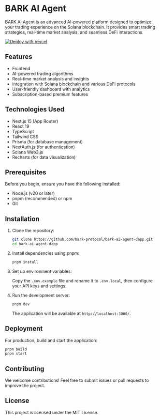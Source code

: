# BARK AI Agent

BARK AI Agent is an advanced AI-powered platform designed to optimize your trading experience on the Solana blockchain. It provides smart trading strategies, real-time market analysis, and seamless DeFi interactions.

[![Deploy with Vercel](https://vercel.com/button)](https://vercel.com/new/clone?repository-url=https%3A%2F%2Fgithub.com%2Fvercel%2Fnext.js%2Ftree%2Fcanary%2Fexamples%2Fhello-world)

## Features

- Frontend
- AI-powered trading algorithms
- Real-time market analysis and insights
- Integration with Solana blockchain and various DeFi protocols
- User-friendly dashboard with analytics
- Subscription-based premium features

## Technologies Used

- Next.js 15 (App Router)
- React 19
- TypeScript
- Tailwind CSS
- Prisma (for database management)
- NextAuth.js (for authentication)
- Solana Web3.js
- Recharts (for data visualization)

## Prerequisites

Before you begin, ensure you have the following installed:

- Node.js (v20 or later)
- pnpm (recommended) or npm
- Git

## Installation

1. Clone the repository:

   ```sh
   git clone https://github.com/bark-protocol/bark-ai-agent-dapp.git
   cd bark-ai-agent-dapp
   ```

2. Install dependencies using pnpm:

   ```sh
   pnpm install
   ```

3. Set up environment variables:

   Copy the `.env.example` file and rename it to `.env.local`, then configure your API keys and settings.

4. Run the development server:

   ```sh
   pnpm dev
   ```

   The application will be available at `http://localhost:3000/`.

## Deployment

For production, build and start the application:

```sh
pnpm build
pnpm start
```

## Contributing

We welcome contributions! Feel free to submit issues or pull requests to improve the project.

## License

This project is licensed under the MIT License.

